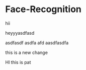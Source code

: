 # Face-Recognition 


hii

heyyyasdfasd

asdfasdf
asdfa
afd
aasdfasdfa



this is  a new change


HI this is pat